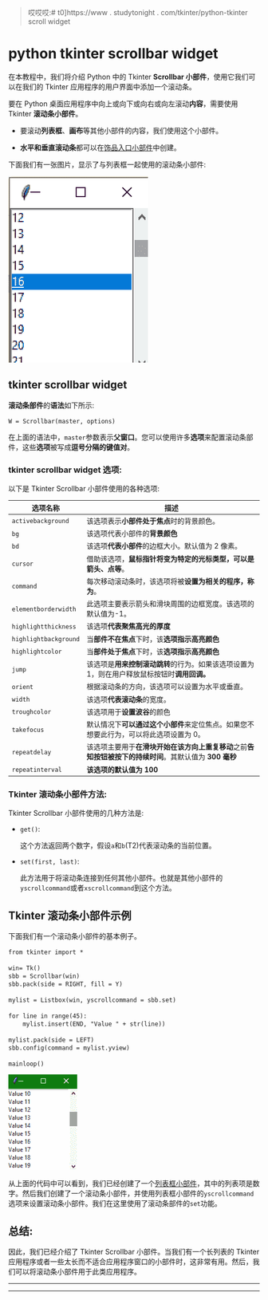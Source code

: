 > 哎哎哎:# t0]https://www . studytonight . com/tkinter/python-tkinter scroll widget


# python tkinter scrollbar widget

在本教程中，我们将介绍 Python 中的 Tkinter **Scrollbar 小部件**，使用它我们可以在我们的 Tkinter 应用程序的用户界面中添加一个滚动条。

要在 Python 桌面应用程序中向上或向下或向右或向左滚动**内容**，需要使用 Tkinter **滚动条小部件**。

*   要滚动**列表框**、**画布**等其他小部件的内容，我们使用这个小部件。

*   **水平和垂直滚动条**都可以在[饰品入口小部件](https://www.studytonight.com/tkinter/python-tkinter-entry-widget)中创建。

下面我们有一张图片，显示了与列表框一起使用的滚动条小部件:

![Tkinter scrollbar wdget example](img/1b2a71a8350a4cee6c1938aa829d19da.png)

## tkinter scrollbar widget

**滚动条部件**的**语法**如下所示:

```
W = Scrollbar(master, options) 
```

在上面的语法中，`master`参数表示**父窗口**。您可以使用许多**选项**来配置滚动条部件，这些**选项**被写成**逗号分隔的键值对**。

### tkinter scrollbar widget 选项:

以下是 Tkinter Scrollbar 小部件使用的各种选项:

| **选项名称** | **描述** |
| --- | --- |
| `activebackground` | 该选项表示**小部件处于焦点**时的背景颜色。 |
| `bg` | 该选项代表小部件的**背景颜色** |
| `bd` | 该选项**代表小部件**的边框大小。默认值为 2 像素。 |
| `cursor` | 借助该选项，**鼠标指针将变为特定的光标类型，可以是箭头、点等**。 |
| `command` | 每次移动滚动条时，该选项将被**设置为相关的程序，称为**。 |
| `elementborderwidth` | 此选项主要表示箭头和滑块周围的边框宽度。该选项的默认值为-1。 |
| `highlightthickness` | 该选项**代表聚焦高光的厚度** |
| `highlightbackground` | 当**部件不在焦点**下时，该**选项指示高亮颜色** |
| `highlightcolor` | 当**部件处于焦点**下时，该**选项指示高亮颜色** |
| `jump` | 该选项是**用来控制滚动跳转**的行为。如果该选项设置为 1，则在用户释放鼠标按钮时**调用回调。** |
| `orient` | 根据滚动条的方向，该选项可以设置为水平或垂直。 |
| `width` | 该选项**代表滚动条**的宽度。 |
| `troughcolor` | 该选项用于**设置波谷**的颜色 |
| `takefocus` | 默认情况下**可以通过这个小部件**来定位焦点。如果您不想要此行为，可以将此选项设置为 0。 |
| `repeatdelay` | 该选项主要用于**在滑块开始在该方向上重复移动**之前**告知按钮被按下的持续时间**。其默认值为 **300 毫秒** |
| `repeatinterval` | **该选项的默认值为 100** |

### Tkinter 滚动条小部件方法:

Tkinter Scrollbar 小部件使用的几种方法是:

*   `get()`:

    这个方法返回两个数字，假设`a`和`b`(T2)代表滚动条的当前位置。

*   `set(first, last)`:

    此方法用于将滚动条连接到任何其他小部件。也就是其他小部件的`yscrollcommand`或者`xscrollcommand`到这个方法。

## Tkinter 滚动条小部件示例

下面我们有一个滚动条小部件的基本例子。

```
from tkinter import *  

win= Tk()  
sbb = Scrollbar(win)  
sbb.pack(side = RIGHT, fill = Y)  

mylist = Listbox(win, yscrollcommand = sbb.set)  

for line in range(45):  
    mylist.insert(END, "Value " + str(line))  

mylist.pack(side = LEFT)
sbb.config(command = mylist.yview)

mainloop()
```

![Tkinter Scrollbar Widget example](img/acb04f4adf02cdae88ed48ef142bf938.png)

从上面的代码中可以看到，我们已经创建了一个[列表框小部件](http://www.studytonight.com/tkinter/python-tkinter-listbox-widget)，其中的列表项是数字。然后我们创建了一个滚动条小部件，并使用列表框小部件的`yscrollcommand`选项来设置滚动条小部件。我们在这里使用了滚动条部件的`set`功能。

## 总结:

因此，我们已经介绍了 Tkinter Scrollbar 小部件。当我们有一个长列表的 Tkinter 应用程序或者一些太长而不适合应用程序窗口的小部件时，这非常有用。然后，我们可以将滚动条小部件用于此类应用程序。

* * *

* * *
